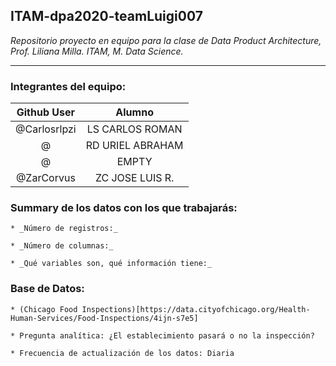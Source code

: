 ## ITAM-dpa2020-teamLuigi007
_Repositorio proyecto en equipo para la clase de Data Product Architecture, Prof. Liliana Milla. ITAM, M. Data Science._


______

### Integrantes del equipo:

| Github User  | Alumno			 |
|:------------:|:-----------------------:|
| @Carlosrlpzi | LS CARLOS ROMAN         |
| @            | RD URIEL ABRAHAM   	 |
| @            | EMPTY			 |
| @ZarCorvus   | ZC JOSE LUIS R.	 |


### Summary de los datos con los que trabajarás:
    * _Número de registros:_  

    * _Número de columnas:_  

    * _Qué variables son, qué información tiene:_  

### Base de Datos:  
    * (Chicago Food Inspections)[https://data.cityofchicago.org/Health-Human-Services/Food-Inspections/4ijn-s7e5]  

    * Pregunta analítica: ¿El establecimiento pasará o no la inspección?  

    * Frecuencia de actualización de los datos: Diaria  


